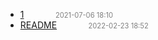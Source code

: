  - [1](1)<span style="padding-left:2em;color:orange"></span><span style="color:gray;font-size:.8em;padding-left:2em">2021-07-06 18:10</span>
  - [README]()<span style="padding-left:2em;color:orange"></span><span style="color:gray;font-size:.8em;padding-left:2em">2022-02-23 18:52</span>
